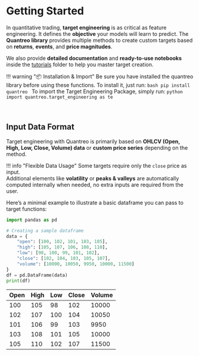 # **Getting Started**

In quantitative trading, **target engineering** is as critical as feature engineering. It defines the **objective** your models will learn to predict. The **Quantreo library** provides multiple methods to create custom targets based on **returns**, **events**, and **price magnitudes**.

We also provide **detailed documentation** and **ready-to-use notebooks** inside the [tutorials](/../tutorials/quantreo-for-beginners) folder to help you master target creation.

!!! warning "📦 Installation & Import"
    Be sure you have installed the quantreo library before using these functions. To install it, just run:
    ```bash
    pip install quantreo
    ```
    To import the Target Engineering Package, simply run:
    ```python
    import quantreo.target_engineering as te
    ```

<br>

## **Input Data Format**

Target engineering with Quantreo is primarily based on **OHLCV (Open, High, Low, Close, Volume) data** or **custom price series** depending on the method.

!!! info "Flexible Data Usage"
    Some targets require only the `close` price as input.  
    Additional elements like **volatility** or **peaks & valleys** are automatically computed internally when needed, no extra inputs are required from the user.


Here’s a minimal example to illustrate a basic dataframe you can pass to target functions:

```python
import pandas as pd

# Creating a sample dataframe
data = {
    "open": [100, 102, 101, 103, 105],
    "high": [105, 107, 106, 108, 110],
    "low": [98, 100, 99, 101, 102],
    "close": [102, 104, 103, 105, 107],
    "volume": [10000, 10050, 9950, 10000, 11500]
}
df = pd.DataFrame(data)
print(df)
```


| Open | High | Low | Close | Volume |
|------|------|-----|-------|--------|
| 100  | 105  |  98 |  102  | 10000  |
| 102  | 107  | 100 |  104  | 10050  |
| 101  | 106  |  99 |  103  | 9950   |
| 103  | 108  | 101 |  105  | 10000  |
| 105  | 110  | 102 |  107  | 11500  |

<br>